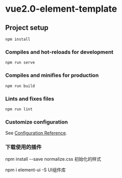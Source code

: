 # vue2.0-element-template

## Project setup
```
npm install
```

### Compiles and hot-reloads for development
```
npm run serve
```

### Compiles and minifies for production
```
npm run build
```

### Lints and fixes files
```
npm run lint
```

### Customize configuration
See [Configuration Reference](https://cli.vuejs.org/config/).


### 下载使用的插件

npm install --save normalize.css   初始化的样式

npm i element-ui -S   UI组件库


